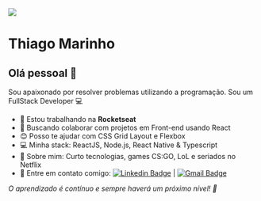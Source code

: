 <img width="auto" src="https://github.com/tgmarinho/tgmarinho/blob/master/banner.png">


# Thiago Marinho

## Olá pessoal 👋
Sou apaixonado por resolver problemas utilizando a programação.
Sou um FullStack Developer :computer:

 - :rocket:   Estou trabalhando na **Rocketseat**
 - :purple_heart:  Buscando colaborar com projetos em Front-end usando React
 - :blush: Posso te ajudar com CSS Grid Layout e Flexbox
 - :computer: Minha stack: ReactJS, Node.js, React Native & Typescript
 - 💬  Sobre mim: Curto tecnologias, games CS:GO, LoL e seriados no Netflix
 - :email: Entre em contato comigo: [![Linkedin Badge](https://img.shields.io/badge/-ThiagoMarinho-blue?style=flat-square&logo=Linkedin&logoColor=white&link=https://www.linkedin.com/in/tgmarinho/)](https://www.linkedin.com/in/tgmarinho/) 
| 
[![Gmail Badge](https://img.shields.io/badge/-tgmarinho@gmail.com-c14438?style=flat-square&logo=Gmail&logoColor=white&link=mailto:tgmarinho@gmail.com)](mailto:tgmarinho@gmail.com)


*O aprendizado é contínuo e sempre haverá um próximo nível! 🚀*
